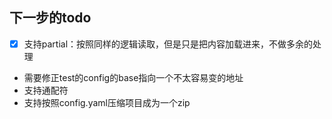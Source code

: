 ## 下一步的todo

- [x] 支持partial：按照同样的逻辑读取，但是只是把内容加载进来，不做多余的处理
- 需要修正test的config的base指向一个不太容易变的地址
- 支持通配符
- 支持按照config.yaml压缩项目成为一个zip